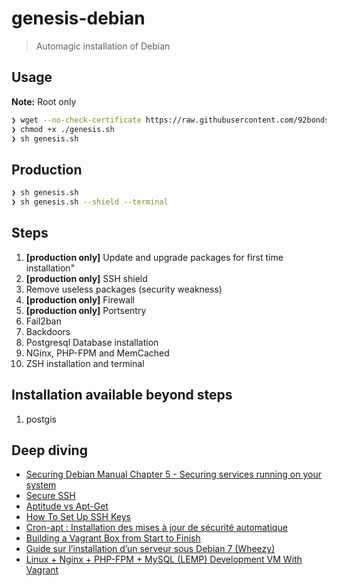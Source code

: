# genesis-debian

> Automagic installation of Debian

## Usage

**Note:** Root only

```sh
❯ wget --no-check-certificate https://raw.githubusercontent.com/92bondstreet/genesis-debian/master/genesis.sh
❯ chmod +x ./genesis.sh
❯ sh genesis.sh
```

## Production

```sh
❯ sh genesis.sh
❯ sh genesis.sh --shield --terminal
```

## Steps

1. **[production only]** Update and upgrade packages for first time installation"
1. **[production only]** SSH shield
1. Remove useless packages (security weakness)
1. **[production only]** Firewall
1. **[production only]** Portsentry
1. Fail2ban
1. Backdoors
1. Postgresql Database installation
1. NGinx, PHP-FPM and MemCached
1. ZSH installation and terminal

## Installation available beyond steps

1. postgis

## Deep diving

* [Securing Debian Manual
Chapter 5 - Securing services running on your system](https://www.debian.org/doc/manuals/securing-debian-howto/ch-sec-services.en.html)
* [Secure SSH](http://www.debian-administration.org/article/455/Secure_SSH)
* [Aptitude vs Apt-Get](https://pthree.org/2007/08/12/aptitude-vs-apt-get/)
* [How To Set Up SSH Keys](https://www.digitalocean.com/community/tutorials/how-to-set-up-ssh-keys--2)
* [Cron-apt : Installation des mises à jour de sécurité automatique](https://wiki.deimos.fr/Cron-apt_:_Installation_des_mises_%C3%A0_jour_de_s%C3%A9curit%C3%A9_automatique)
* [Building a Vagrant Box from Start to Finish](https://blog.engineyard.com/2014/building-a-vagrant-box)
* [Guide sur l’installation d’un serveur sous Debian 7 (Wheezy)](http://elliptips.info/guide-sur-linstallation-dun-serveur-sous-debian-7-wheezy/)
* [Linux + Nginx + PHP-FPM + MySQL (LEMP) Development VM With Vagrant](https://vesselinv.com/lemp-with-vagrant/)
